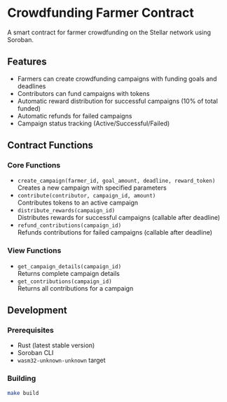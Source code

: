 # Crowdfunding Farmer Contract

A smart contract for farmer crowdfunding on the Stellar network using Soroban.

## Features

- Farmers can create crowdfunding campaigns with funding goals and deadlines
- Contributors can fund campaigns with tokens
- Automatic reward distribution for successful campaigns (10% of total funded)
- Automatic refunds for failed campaigns
- Campaign status tracking (Active/Successful/Failed)

## Contract Functions

### Core Functions
- `create_campaign(farmer_id, goal_amount, deadline, reward_token)`  
  Creates a new campaign with specified parameters
- `contribute(contributor, campaign_id, amount)`  
  Contributes tokens to an active campaign
- `distribute_rewards(campaign_id)`  
  Distributes rewards for successful campaigns (callable after deadline)
- `refund_contributions(campaign_id)`  
  Refunds contributions for failed campaigns (callable after deadline)

### View Functions
- `get_campaign_details(campaign_id)`  
  Returns complete campaign details
- `get_contributions(campaign_id)`  
  Returns all contributions for a campaign

## Development

### Prerequisites
- Rust (latest stable version)
- Soroban CLI
- `wasm32-unknown-unknown` target

### Building
```bash
make build